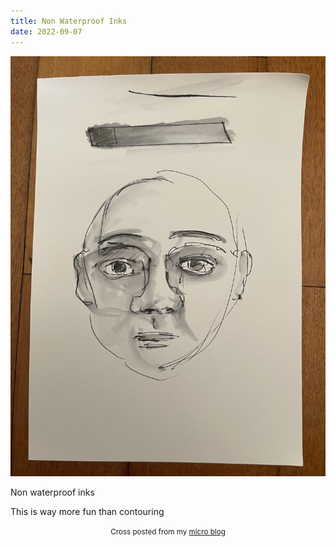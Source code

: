 ```yaml
---
title: Non Waterproof Inks
date: 2022-09-07
---
```

![Non Waterproof Inks](image/2c0c21041c.jpg)

<p>Non waterproof inks</p>
<p>This is way more fun than contouring</p>



<center><small>Cross posted from my <a href='http://micro.blog/joshnicholas'>micro blog</a></small></center>

    
